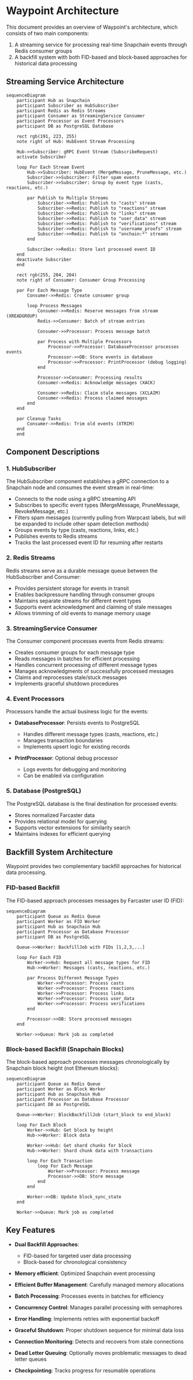 # Waypoint Architecture

This document provides an overview of Waypoint's architecture, which consists of two main components:
1. A streaming service for processing real-time Snapchain events through Redis consumer groups
2. A backfill system with both FID-based and block-based approaches for historical data processing

## Streaming Service Architecture

```mermaid
sequenceDiagram
    participant Hub as Snapchain
    participant Subscriber as HubSubscriber
    participant Redis as Redis Streams
    participant Consumer as StreamingService Consumer
    participant Processor as Event Processors
    participant DB as PostgreSQL Database

    rect rgb(191, 223, 255)
    note right of Hub: HubEvent Stream Processing
    
    Hub->>Subscriber: gRPC Event Stream (SubscribeRequest)
    activate Subscriber
    
    loop For Each Stream Event
        Hub->>Subscriber: HubEvent (MergeMessage, PruneMessage, etc.)
        Subscriber->>Subscriber: Filter spam events
        Subscriber->>Subscriber: Group by event type (casts, reactions, etc.)
        
        par Publish to Multiple Streams
            Subscriber->>Redis: Publish to "casts" stream
            Subscriber->>Redis: Publish to "reactions" stream
            Subscriber->>Redis: Publish to "links" stream
            Subscriber->>Redis: Publish to "user_data" stream
            Subscriber->>Redis: Publish to "verifications" stream
            Subscriber->>Redis: Publish to "username_proofs" stream
            Subscriber->>Redis: Publish to "onchain:*" streams
        end
        
        Subscriber->>Redis: Store last processed event ID
    end
    deactivate Subscriber
    end

    rect rgb(255, 204, 204)
    note right of Consumer: Consumer Group Processing
    
    par For Each Message Type
        Consumer->>Redis: Create consumer group
        
        loop Process Messages
            Consumer->>Redis: Reserve messages from stream (XREADGROUP)
            Redis->>Consumer: Batch of stream entries
            
            Consumer->>Processor: Process message batch
            
            par Process with Multiple Processors
                Processor->>Processor: DatabaseProcessor processes events
                Processor->>DB: Store events in database
                Processor->>Processor: PrintProcessor (debug logging)
            end
            
            Processor->>Consumer: Processing results
            Consumer->>Redis: Acknowledge messages (XACK)
            
            Consumer->>Redis: Claim stale messages (XCLAIM)
            Consumer->>Redis: Process claimed messages
        end
    end
    
    par Cleanup Tasks
        Consumer->>Redis: Trim old events (XTRIM)
    end
    end
```

## Component Descriptions

### 1. HubSubscriber

The HubSubscriber component establishes a gRPC connection to a Snapchain node and consumes the event stream in real-time:

- Connects to the node using a gRPC streaming API
- Subscribes to specific event types (MergeMessage, PruneMessage, RevokeMessage, etc.)
- Filters spam messages (currently pulling from Warpcast labels, but will be expanded to include other spam detection methods)
- Groups events by type (casts, reactions, links, etc.)
- Publishes events to Redis streams
- Tracks the last processed event ID for resuming after restarts

### 2. Redis Streams

Redis streams serve as a durable message queue between the HubSubscriber and Consumer:

- Provides persistent storage for events in transit
- Enables backpressure handling through consumer groups
- Maintains separate streams for different event types
- Supports event acknowledgment and claiming of stale messages
- Allows trimming of old events to manage memory usage

### 3. StreamingService Consumer

The Consumer component processes events from Redis streams:

- Creates consumer groups for each message type
- Reads messages in batches for efficient processing
- Handles concurrent processing of different message types
- Manages acknowledgments of successfully processed messages
- Claims and reprocesses stale/stuck messages
- Implements graceful shutdown procedures

### 4. Event Processors

Processors handle the actual business logic for the events:

- **DatabaseProcessor**: Persists events to PostgreSQL
  - Handles different message types (casts, reactions, etc.)
  - Manages transaction boundaries
  - Implements upsert logic for existing records

- **PrintProcessor**: Optional debug processor
  - Logs events for debugging and monitoring
  - Can be enabled via configuration

### 5. Database (PostgreSQL)

The PostgreSQL database is the final destination for processed events:

- Stores normalized Farcaster data
- Provides relational model for querying
- Supports vector extensions for similarity search
- Maintains indexes for efficient querying

## Backfill System Architecture

Waypoint provides two complementary backfill approaches for historical data processing.

### FID-based Backfill

The FID-based approach processes messages by Farcaster user ID (FID):

```mermaid
sequenceDiagram
    participant Queue as Redis Queue
    participant Worker as FID Worker
    participant Hub as Snapchain Hub
    participant Processor as Database Processor
    participant DB as PostgreSQL

    Queue->>Worker: BackfillJob with FIDs [1,2,3,...]
    
    loop For Each FID
        Worker->>Hub: Request all message types for FID
        Hub->>Worker: Messages (casts, reactions, etc.)
        
        par Process Different Message Types
            Worker->>Processor: Process casts
            Worker->>Processor: Process reactions
            Worker->>Processor: Process links
            Worker->>Processor: Process user_data
            Worker->>Processor: Process verifications
        end
        
        Processor->>DB: Store processed messages
    end
    
    Worker->>Queue: Mark job as completed
```

### Block-based Backfill (Snapchain Blocks)

The block-based approach processes messages chronologically by Snapchain block height (not Ethereum blocks):

```mermaid
sequenceDiagram
    participant Queue as Redis Queue
    participant Worker as Block Worker
    participant Hub as Snapchain Hub
    participant Processor as Database Processor
    participant DB as PostgreSQL

    Queue->>Worker: BlockBackfillJob (start_block to end_block)
    
    loop For Each Block
        Worker->>Hub: Get block by height
        Hub->>Worker: Block data
        
        Worker->>Hub: Get shard chunks for block
        Hub->>Worker: Shard chunk data with transactions
        
        loop For Each Transaction
            loop For Each Message
                Worker->>Processor: Process message
                Processor->>DB: Store message
            end
        end
        
        Worker->>DB: Update block_sync_state
    end
    
    Worker->>Queue: Mark job as completed
```

## Key Features

- **Dual Backfill Approaches**: 
  - FID-based for targeted user data processing
  - Block-based for chronological consistency

- **Memory efficient**: Optimized Snapchain event processing
- **Efficient Buffer Management**: Carefully managed memory allocations
- **Batch Processing**: Processes events in batches for efficiency
- **Concurrency Control**: Manages parallel processing with semaphores
- **Error Handling**: Implements retries with exponential backoff
- **Graceful Shutdown**: Proper shutdown sequence for minimal data loss
- **Connection Monitoring**: Detects and recovers from stale connections
- **Dead Letter Queuing**: Optionally moves problematic messages to dead letter queues
- **Checkpointing**: Tracks progress for resumable operations